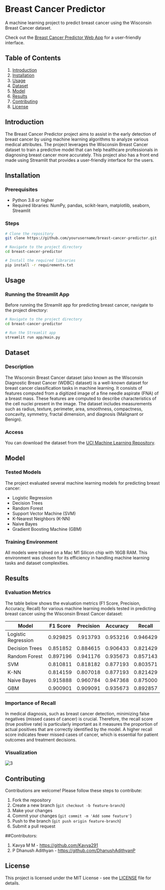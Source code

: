# Breast Cancer Predictor

A machine learning project to predict breast cancer using the Wisconsin Breast Cancer dataset.

Check out the [Breast Cancer Predictor Web App](https://bcp-adithyan.streamlit.app/) for a user-friendly interface.

## Table of Contents

1. [Introduction](##Introduction)
2. [Installation](#Installation)
3. [Usage](#usage)
4. [Dataset](#dataset)
5. [Model](#model)
6. [Results](#results)
7. [Contributing](#contributing)
8. [License](#license)

## Introduction

The Breast Cancer Predictor project aims to assist in the early detection of breast cancer by using machine learning algorithms to analyze various medical attributes. The project leverages the Wisconsin Breast Cancer dataset to train a predictive model that can help healthcare professionals in diagnosing breast cancer more accurately. This project also has a front end made using Streamlit that provides a user-friendly interface for the users.

## Installation

### Prerequisites

- Python 3.8 or higher
- Required libraries: NumPy, pandas, scikit-learn, matplotlib, seaborn, Streamlit

### Steps

```bash
# Clone the repository
git clone https://github.com/yourusername/breast-cancer-predictor.git

# Navigate to the project directory
cd breast-cancer-predictor

# Install the required libraries
pip install -r requirements.txt
```
## Usage

### Running the Streamlit App

Before running the Streamlit app for predicting breast cancer, navigate to the project directory:

```bash
# Navigate to the project directory
cd breast-cancer-predictor

# Run the Streamlit app
streamlit run app/main.py
```
## Dataset

### Description

The Wisconsin Breast Cancer dataset (also known as the Wisconsin Diagnostic Breast Cancer (WDBC) dataset) is a well-known dataset for breast cancer classification tasks in machine learning. It consists of features computed from a digitized image of a fine needle aspirate (FNA) of a breast mass. These features are computed to describe characteristics of the cell nuclei present in the image. The dataset includes measurements such as radius, texture, perimeter, area, smoothness, compactness, concavity, symmetry, fractal dimension, and diagnosis (Malignant or Benign).

### Access

You can download the dataset from the [UCI Machine Learning Repository](https://archive.ics.uci.edu/ml/datasets/Breast+Cancer+Wisconsin+(Diagnostic)).

## Model

### Tested Models

The project evaluated several machine learning models for predicting breast cancer:

- Logistic Regression
- Decision Trees
- Random Forest
- Support Vector Machine (SVM)
- K-Nearest Neighbors (K-NN)
- Naive Bayes
- Gradient Boosting Machine (GBM)

### Training Environment

All models were trained on a Mac M1 Silicon chip with 16GB RAM. This environment was chosen for its efficiency in handling machine learning tasks and dataset complexities.

## Results

### Evaluation Metrics

The table below shows the evaluation metrics (F1 Score, Precision, Accuracy, Recall) for various machine learning models tested in predicting breast cancer using the Wisconsin Breast Cancer dataset:

| Model              | F1 Score | Precision | Accuracy | Recall    |
|--------------------|----------|-----------|----------|-----------|
| Logistic Regression| 0.929825 | 0.913793  | 0.953216 | 0.946429  |
| Decision Trees     | 0.851852 | 0.884615  | 0.906433 | 0.821429  |
| Random Forest      | 0.897196 | 0.941176  | 0.935673 | 0.857143  |
| SVM                | 0.810811 | 0.818182  | 0.877193 | 0.803571  |
| K-NN               | 0.814159 | 0.807018  | 0.877193 | 0.821429  |
| Naive Bayes        | 0.915888 | 0.960784  | 0.947368 | 0.875000  |
| GBM                | 0.900901 | 0.909091  | 0.935673 | 0.892857  |

### Importance of Recall

In medical diagnosis, such as breast cancer detection, minimizing false negatives (missed cases of cancer) is crucial. Therefore, the recall score (true positive rate) is particularly important as it measures the proportion of actual positives that are correctly identified by the model. A higher recall score indicates fewer missed cases of cancer, which is essential for patient outcomes and treatment decisions.

### Visualization 

![3](https://github.com/DhanushAdithyanP/Breast_Cancer_Predictor/assets/91380094/c5a50cad-f331-4b3a-b1af-e0e3fd6c359a)

## Contributing

Contributions are welcome! Please follow these steps to contribute:

1. Fork the repository
2. Create a new branch (`git checkout -b feature-branch`)
3. Make your changes
4. Commit your changes (`git commit -m 'Add some feature'`)
5. Push to the branch (`git push origin feature-branch`)
6. Submit a pull request

##Contributors: 
1. Kavya M M - https://github.com/Kavya291
2. P Dhanush Adithyan - https://github.com/DhanushAdithyanP

## License

This project is licensed under the MIT License - see the [LICENSE](LICENSE) file for details.

